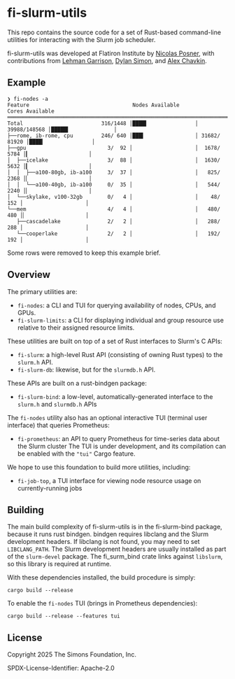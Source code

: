 # fi-slurm-utils

This repo contains the source code for a set of Rust-based command-line utilities for interacting with the Slurm job scheduler. 

fi-slurm-utils was developed at Flatiron Institute by [Nicolas Posner](https://github.com/nrposner), with contributions from [Lehman Garrison](https://github.com/lgarrison), [Dylan Simon](https://github.com/dylex), and [Alex Chavkin](https://github.com/alexdotc).

## Example
```
❯ fi-nodes -a
Feature                                 Nodes Available                     Cores Available       
═════════════════════════════════════════════════════════════════════════════════════════════════
Total                         316/1448 │████▍               │ 39988/148568 │█████▍              │
├──rome, ib-rome, cpu         246/ 640 │███▍                │ 31682/ 81920 │████▎               │ 
├──gpu                          3/  92 │                    │  1678/  5784 │▎                   │ 
│  ├──icelake                   3/  88 │                    │  1630/  5632 │▎                   │ 
│  │  ├──a100-80gb, ib-a100     3/  37 │                    │   825/  2368 │▏                   │ 
│  │  └──a100-40gb, ib-a100     0/  35 │                    │   544/  2240 │▏                   │ 
│  └──skylake, v100-32gb        0/   4 │                    │    48/   152 │                    │ 
└──mem                          4/   4 │                    │   480/   480 │▏                   │ 
   ├──cascadelake               2/   2 │                    │   288/   288 │                    │ 
   └──cooperlake                2/   2 │                    │   192/   192 │                    │ 
```
Some rows were removed to keep this example brief.

## Overview

The primary utilities are:
- `fi-nodes`: a CLI and TUI for querying availability of nodes, CPUs, and GPUs.
- `fi-slurm-limits`: a CLI for displaying individual and group resource use relative to their assigned resource limits.

These utilities are built on top of a set of Rust interfaces to Slurm's C APIs:
- `fi-slurm`: a high-level Rust API (consisting of owning Rust types) to the `slurm.h` API.
- `fi-slurm-db`: likewise, but for the `slurmdb.h` API.

These APIs are built on a rust-bindgen package:
- `fi-slurm-bind`: a low-level, automatically-generated interface to the `slurm.h` and `slurmdb.h` APIs

The `fi-nodes` utility also has an optional interactive TUI (terminal user interface) that queries Prometheus:
- `fi-prometheus`: an API to query Prometheus for time-series data about the Slurm cluster
The TUI is under development, and its compilation can be enabled with the `"tui"` Cargo feature.

We hope to use this foundation to build more utilities, including:
- `fi-job-top`, a TUI interface for viewing node resource usage on currently-running jobs

## Building
The main build complexity of fi-slurm-utils is in the fi-slurm-bind package, because it runs rust bindgen. bindgen requires libclang and the Slurm development headers. If libclang is not found, you may need to set `LIBCLANG_PATH`. The Slurm development headers are usually installed as part of the `slurm-devel` package. The fi_surm_bind crate links against `libslurm`, so this library is required at runtime.

With these dependencies installed, the build procedure is simply:
```console
cargo build --release
```

To enable the `fi-nodes` TUI (brings in Prometheus dependencies):
```console
cargo build --release --features tui
```

## License
Copyright 2025 The Simons Foundation, Inc.

SPDX-License-Identifier: Apache-2.0
